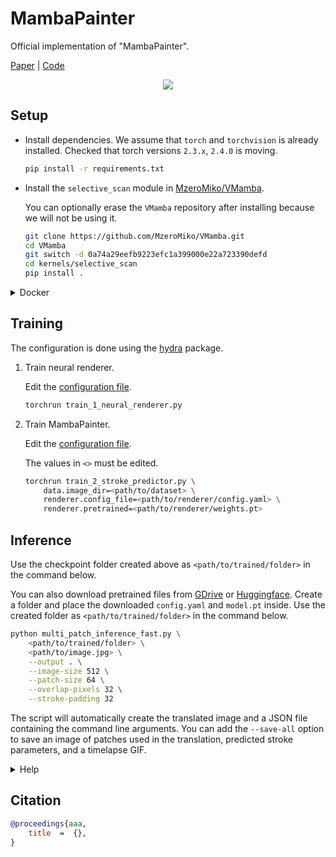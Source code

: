 
# MambaPainter

Official implementation of "MambaPainter".

[Paper]() | [Code](https://github.com/STomoya/MambaPainter)

<div align="center">
    <img src="assets/results.png">
</div>

## Setup

- Install dependencies. We assume that `torch` and `torchvision` is already installed. Checked that torch versions `2.3.x`, `2.4.0` is moving.

    ```sh
    pip install -r requirements.txt
    ```

- Install the `selective_scan` module in [MzeroMiko/VMamba](https://github.com/MzeroMiko/VMamba).

    You can optionally erase the `VMamba` repository after installing because we will not be using it.

    ```sh
    git clone https://github.com/MzeroMiko/VMamba.git
    cd VMamba
    git switch -d 0a74a29eefb9223efc1a399000e22a723390defd
    cd kernels/selective_scan
    pip install .
    ```

<details>
<summary>Docker</summary>

We provide the docker compose files that reproduce the environment used to train the models.

- First, setup the `DATASET_DIR` in [`.env`](./.env) to the dataset directory.

- Build image.

    ```sh
    docker compose build
    ```
</details>


## Training

The configuration is done using the [hydra](https://hydra.cc/) package.

1. Train neural renderer.

    Edit the [configuration file](./config/renderer.yaml).

    ```sh
    torchrun train_1_neural_renderer.py
    ```

2. Train MambaPainter.

    Edit the [configuration file](./config/predictor.yaml).

    The values in `<>` must be edited.

    ```sh
    torchrun train_2_stroke_predictor.py \
        data.image_dir=<path/to/dataset> \
        renderer.config_file=<path/to/renderer/config.yaml> \
        renderer.pretrained=<path/to/renderer/weights.pt>
    ```

## Inference

Use the checkpoint folder created above as `<path/to/trained/folder>` in the command below.

You can also download pretrained files from [GDrive]() or [Huggingface](). Create a folder and place the downloaded `config.yaml` and `model.pt` inside. Use the created folder as `<path/to/trained/folder>` in the command below.


```sh
python multi_patch_inference_fast.py \
    <path/to/trained/folder> \
    <path/to/image.jpg> \
    --output . \
    --image-size 512 \
    --patch-size 64 \
    --overlap-pixels 32 \
    --stroke-padding 32
```

The script will automatically create the translated image and a JSON file containing the command line arguments. You can add the `--save-all` option to save an image of patches used in the translation, predicted stroke parameters, and a timelapse GIF.

<details>
<summary>Help</summary>

```sh
$ python multi_patch_inference_fast.py --help
usage: multi_patch_inference_fast.py [-h] [--output OUTPUT] [--params PARAMS] [--image-size IMAGE_SIZE] [--patch-size PATCH_SIZE] [--overlap-pixels OVERLAP_PIXELS]
                                     [--stroke-padding STROKE_PADDING] [--batch-size BATCH_SIZE] [--merge-every MERGE_EVERY] [--save-timelapse] [--gif-optimize]
                                     [--gif-duration GIF_DURATION] [--gif-loop GIF_LOOP] [--save-parameters] [--save-patches] [--save-all]
                                     model_folder input

positional arguments:
  model_folder          Path to the folder of saved checkpoints.
  input                 Input filename.

options:
  -h, --help            show this help message and exit
  --output OUTPUT, -o OUTPUT
                        Output results to.
  --params PARAMS       Path to saved parameters.
  --image-size IMAGE_SIZE, -is IMAGE_SIZE
                        Output image size.
  --patch-size PATCH_SIZE, -ps PATCH_SIZE
                        Size of each image patch. The patch size is `--patch-size + --overlap-pixels`
  --overlap-pixels OVERLAP_PIXELS, -op OVERLAP_PIXELS
                        Overlapping pixels. The patch size is `--patch-size + --overlap-pixels`
  --stroke-padding STROKE_PADDING, -sp STROKE_PADDING
                        Number of pixels to pad to the rendering image size.
  --batch-size BATCH_SIZE, -bs BATCH_SIZE
                        Batch size.
  --merge-every MERGE_EVERY
                        Render n strokes to an image per merging.
  --save-timelapse      Save a timelapse as a GIF file.
  --gif-optimize
  --gif-duration GIF_DURATION
  --gif-loop GIF_LOOP
  --save-parameters     Save predicted parameters. Useful when you want to quickly recreate the timelapse GIF.
  --save-patches        Save image patches used to render the output.
  --save-all            Trigger all saving flags, for peaple who are too lazy.
```
</details>

## Citation

```bibtex
@proceedings{aaa,
    title  =  {},
}
```

